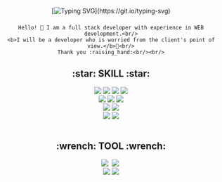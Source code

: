 <div align="center">
  
  [![Typing SVG](https://readme-typing-svg.herokuapp.com?font=Silkscreen&size=40&duration=2000&pause=1000&color=black&background=FFFFFF00&center=%EA%B1%B0%EC%A7%93&vCenter=%EA%B1%B0%EC%A7%93&width=215&height=100&lines=Welcome!)](https://git.io/typing-svg) 
   
###
    Hello! 👋 I am a full stack developer with experience in WEB development.<br/>
    <b>I will be a developer who is worried from the client's point of view.</b>🚀<br/>
    Thank you :raising_hand:<br/><br/>
  
  <h2>:star: SKILL :star:</h2>
  <img src="https://img.shields.io/badge/JAVA-007396?style=flat-square&logo=Java&logoColor=white"/></a>
  <img src="https://img.shields.io/badge/HTML-%23E34F26.svg?style=flat-square&logo=html5&logoColor=white"/></a>
  <img src="https://img.shields.io/badge/CSS-%231572B6.svg?style=flat-square&logo=css3&logoColor=white"/></a>
  <img src="https://img.shields.io/badge/Javascript-%23323330.svg?style=flat-square&logo=javascript&logoColor=%23F7DF1E"/></a>
  </br>
  <img src="https://img.shields.io/badge/Spring-6DB33F?style=flat-square&logo=Spring&logoColor=white"/></a>
  <img src="https://img.shields.io/badge/SpringBoot-6DB33F?style=flat-square&logo=SpringBoot&logoColor=white"/></a>
  <img src="https://img.shields.io/badge/React-%2320232a.svg?style=flat-square&logo=react&logoColor=%2361DAFB"/></a>
  </br>
  <img src="https://img.shields.io/badge/Mysql-E6B91E?style=flat-square&logo=MySql&logoColor=white"/></a>
  <img src="https://img.shields.io/badge/Oracle-F80000?style=flat-square&logo=oracle&logoColor=white"/></a>
  </br>
  <img src="https://img.shields.io/badge/Apache%20tomcat-%23F8DC75.svg?style=flat-square&logo=apache-tomcat&logoColor=black"/></a>
  <img src="https://img.shields.io/badge/Nginx-%23009639.svg?style=flat-square&logo=nginx&logoColor=white"/></a>
  </br></br>
  
  <h2>:wrench: TOOL :wrench:</h2>
  <img src="https://img.shields.io/badge/Eclipse%20IDE-2C2255.svg?&style=flat-square&logo=Eclipse%20IDE&logoColor=white"/></a>&nbsp 
  <img src="https://img.shields.io/badge/Visual%20Studio%20Code-007ACC.svg?&style=flat-square&logo=Visual%20Studio%20Code&logoColor=white"/></a>&nbsp
  </br>
  <img src="https://img.shields.io/badge/GitHub-181717?style=flat-square&logo=GitHub&logoColor=white" />
  <img src="https://img.shields.io/badge/Postman-orange?style=flat-square&logo=postman&logoColor=white" />
</div>

